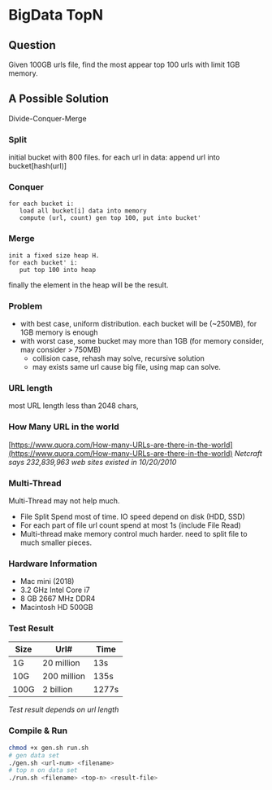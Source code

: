 # BigData TopN

## Question
Given 100GB urls file, find the most appear top 100 urls with limit 1GB memory.
  
## A Possible Solution

Divide-Conquer-Merge

### Split
initial bucket with 800 files.
for each url in data:
   append url into bucket\[hash(url)\]

### Conquer
```
for each bucket i:
   load all bucket[i] data into memory
   compute (url, count) gen top 100, put into bucket'
```
   
### Merge
```
init a fixed size heap H.
for each bucket' i:
   put top 100 into heap
```

finally the element in the heap will be the result.

### Problem

- with best case, uniform distribution. each bucket will be (~250MB), for 1GB memory is enough 
- with worst case, some bucket may more than 1GB (for memory consider, may consider > 750MB) 
  + collision case, rehash may solve, recursive solution
  + may exists same url cause big file, using map can solve.
  
### URL length

most URL length less than 2048 chars,   

### How Many URL in the world

[https://www.quora.com/How-many-URLs-are-there-in-the-world](https://www.quora.com/How-many-URLs-are-there-in-the-world)
*Netcraft says 232,839,963 web sites existed in 10/20/2010*

### Multi-Thread

Multi-Thread may not help much.

- File Split Spend most of time. IO speed depend on disk (HDD, SSD)
- For each part of file url count spend at most 1s (include File Read)
- Multi-thread make memory control much harder. need to split file to much smaller pieces. 

### Hardware Information

- Mac mini (2018)
- 3.2 GHz Intel Core i7
- 8 GB 2667 MHz DDR4
- Macintosh HD 500GB

### Test Result

|Size|Url#|Time|
|---|---|---|
|1G|20 million|13s|
|10G|200 million|135s|
|100G|2 billion|1277s|

*Test result depends on url length*

### Compile & Run 

```bash
chmod +x gen.sh run.sh
# gen data set 
./gen.sh <url-num> <filename>
# top n on data set
./run.sh <filename> <top-n> <result-file>
```